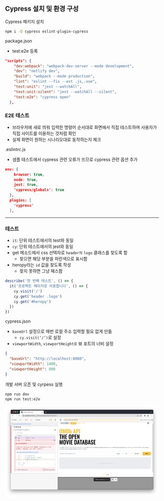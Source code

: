## Cypress 설치 및 환경 구성
Cypress 패키지 설치

```bash
npm i -D cypress eslint-plugin-cypress
```

package.json

- test:e2e 등록

```json
"scripts": {
    "dev:webpack": "webpack-dev-server --mode development",
    "dev": "netlify dev",
    "build": "webpack --mode production",
    "lint": "eslint --fix --ext .js,.vue",
    "test:unit": "jest --watchAll",
    "test:unit:silent": "jest --watchAll --silent",
    "test:e2e": "cypress open"
  },
```

### E2E 테스트

- 브라우저에 새로 띄워 입력한 명령어 순서대로 화면에서 직접 테스트하며 사용자가 직접 사이트를 이용하는 것처럼 확인
- 실제 화면이 원하는 시나리오대로 동작하는지 체크

.eslintrc.js

- 샘플 테스트에서 cypress 관련 오류가 뜨므로 cypress 관련 옵션 추가

```json
env: {
    browser: true,
    node: true,
    jest: true,
    'cypress/globals': true
  },
  plugins: [
    'cypress'
  ],
```

---

### 테스트
- `it`: 단위 테스트에서의 test와 동일
- `cy`: 단위 테스트에서의 jest와 동일
- get 메소드에서 css 선택자로 `header의` `logo` 클래스를 찾도록 함
    - 찾으면 해당 부분을 파란색으로 표시함
- heropy라는 `id` 값을 찾도록 작성
    - 찾지 못하면 그냥 패스함

```jsx
describe('첫 번째 테스트', () => {
  it('프로젝트 페이지로 이동합니다', () => {
    cy.visit('/')
    cy.get('header .logo')
    cy.get('#heropy')
  })
})
```

cypress.json

- `baseUrl` 설정으로 매번 로컬 주소 입력할 필요 없게 만듦
    - `cy.visit(’/’)`로 설정
- `viewportWidth`, `viewportHeight로` 뷰 포트의 너비 설정

```json
{
  "baseUrl": "http://localhost:8080",
  "viewportWidth": 1400,
  "viewportHeight": 800
}
```

개발 서버 오픈 및 cyrpess 실행

```bash
npm run dev
npm run test:e2e
```

<img src="../images/6-1.png" width="600px" />